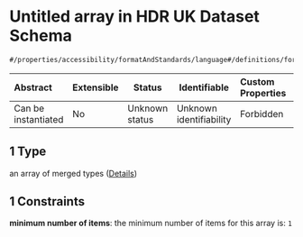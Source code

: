 # Untitled array in HDR UK Dataset Schema

```txt
#/properties/accessibility/formatAndStandards/language#/definitions/formatAndStandards/properties/language/anyOf/1
```




| Abstract            | Extensible | Status         | Identifiable            | Custom Properties | Additional Properties | Access Restrictions | Defined In                                                                                         |
| :------------------ | ---------- | -------------- | ----------------------- | :---------------- | --------------------- | ------------------- | -------------------------------------------------------------------------------------------------- |
| Can be instantiated | No         | Unknown status | Unknown identifiability | Forbidden         | Allowed               | none                | [dataset.schema.json\*](../../../schema/dataset/latest/dataset.schema.json "open original schema") |

## 1 Type

an array of merged types ([Details](dataset-definitions-formatandstandards-properties-language-anyof-1-items.md))

## 1 Constraints

**minimum number of items**: the minimum number of items for this array is: `1`
